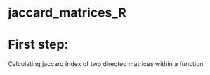 # jaccard_matrices_R

# First step:
Calculating jaccard index of two directed matrices within a function 
